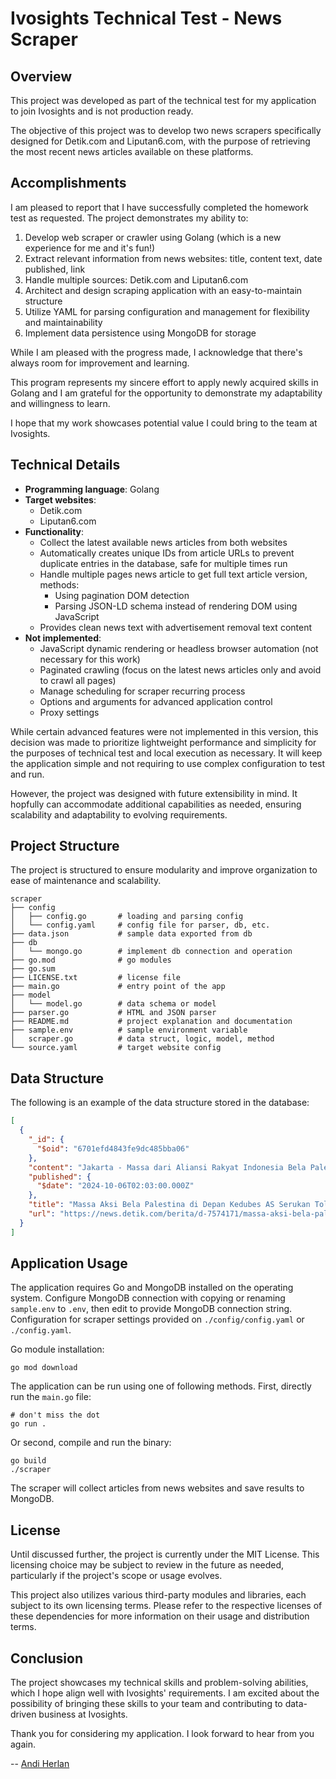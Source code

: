 # Ivosights Technical Test - News Scraper

## Overview

This project was developed as part of the technical test for my application to join Ivosights and is not production ready.

The objective of this project was to develop two news scrapers specifically designed for Detik.com and Liputan6.com, with the purpose of retrieving the most recent news articles available on these platforms.

## Accomplishments

I am pleased to report that I have successfully completed the homework test as requested. The project demonstrates my ability to:

1. Develop web scraper or crawler using Golang (which is a new experience for me and it's fun!)
2. Extract relevant information from news websites: title, content text, date published, link
3. Handle multiple sources: Detik.com and Liputan6.com
4. Architect and design scraping application with an easy-to-maintain structure
5. Utilize YAML for parsing configuration and management for flexibility and maintainability
6. Implement data persistence using MongoDB for storage

While I am pleased with the progress made, I acknowledge that there's always room for improvement and learning.

This program represents my sincere effort to apply newly acquired skills in Golang and I am grateful for the opportunity to demonstrate my adaptability and willingness to learn.

I hope that my work showcases potential value I could bring to the team at Ivosights.

## Technical Details

- **Programming language**: Golang
- **Target websites**:
  - Detik.com
  - Liputan6.com
- **Functionality**:
  - Collect the latest available news articles from both websites
  - Automatically creates unique IDs from article URLs to prevent duplicate entries in the database, safe for multiple times run
  - Handle multiple pages news article to get full text article version, methods:
    - Using pagination DOM detection
    - Parsing JSON-LD schema instead of rendering DOM using JavaScript
  - Provides clean news text with advertisement removal text content
- **Not implemented**:
  - JavaScript dynamic rendering or headless browser automation (not necessary for this work)
  - Paginated crawling (focus on the latest news articles only and avoid to crawl all pages)
  - Manage scheduling for scraper recurring process
  - Options and arguments for advanced application control
  - Proxy settings

While certain advanced features were not implemented in this version, this decision was made to prioritize lightweight performance and simplicity for the purposes of technical test and local execution as necessary. It will keep the application simple and not requiring to use complex configuration to test and run.

However, the project was designed with future extensibility in mind. It hopfully can accommodate additional capabilities as needed, ensuring scalability and adaptability to evolving requirements.

## Project Structure

The project is structured to ensure modularity and improve organization to ease of maintenance and scalability.

```
scraper
├── config
│   ├── config.go       # loading and parsing config
│   └── config.yaml     # config file for parser, db, etc.
├── data.json           # sample data exported from db
├── db
│   └── mongo.go        # implement db connection and operation
├── go.mod              # go modules
├── go.sum
├── LICENSE.txt         # license file
├── main.go             # entry point of the app
├── model
│   └── model.go        # data schema or model
├── parser.go           # HTML and JSON parser
├── README.md           # project explanation and documentation
├── sample.env          # sample environment variable
│   scraper.go          # data struct, logic, model, method
└── source.yaml         # target website config
```

## Data Structure

The following is an example of the data structure stored in the database:

```json
[
  {
    "_id": {
      "$oid": "6701efd4843fe9dc485bba06"
    },
    "content": "Jakarta - Massa dari Aliansi Rakyat Indonesia Bela Palestina (ARI-BP) menggelar aksi bela Palestina di depan Kedutaan Besar Amerika Serikat (Kedubes AS). Massa menyerukan penolakan terhadap standar ganda yang diberikan terhadap perang yang berkecamuk antara Israel dan Hamas di Jalur Gaza.\"Dan juga kita sama-sama berdiri di depan sebuah bangunan Kedutaan Besar atau boleh saja kita sebut Kedutaan Besar standar ganda dunia Amerika Serikat, kita di sini menolak segala bentuk standar ganda karena apa bedanya kita dengan saudara-saudara kita di Palestina. Ini bukan isu agama, gender ini adalah isu kemanusiaan,\" kata koordinator orasi dari Aliansi Pemuda Indonesia untuk Palestina, Abdullah Mudarik di depan Kedutaan Besar Amerika Serikat, Jakarta Pusat, Minggu (6/10/2024).Abdullah mengatakan aksi ini merupakan bentuk pengamalan terhadap UUD 1945. Dia mengatakan aksi ini juga bentuk cinta untuk negara dan warga Palestina. \"Maka kita berdiri di sini adalah bentuk cinta kita kepada negara kita dan bentuk cinta kepada saudara kita di Palestina,\" ujarnya Dia mengatakan terjadi ironi lantaran warga Palestina belum merasakan kemerdekaan. Dia mengajak massa melanjutkan perjuangan untuk Palestina tak berhenti usai aksi ini selesai digelar.\"Sungguh ironi kita bisa berteriak merdeka dengan lantang, tapi saudara kita di Palestina belum dan akan mencicipinya,\" ujar Abdullah.\"Mari kita berjanji kepada diri masing-masing bahwasanya dalam peringatan satu tahun ini perjuangan akan terus berlangsung,\" tambahnya.Dia juga mengajak massa menyerukan free Palestine. Massa mengikuti seruan tersebut.\"Free free Palestine, free free Palestine. From the river to the sea, Palestine will be free. Palestina Palestina, bebaskan bebaskan. Israel Israel, go to hell,\" ujarnya dan diikuti massa.Aksi itu mengusung tema 'Perjuangan Bersama Memperingati 1 Tahun Genosida di Gaza dan 76 Tahun Perlawanan Palestina'. Tak semua massa melakukan long march dari Monas.Sebagian massa sudah berkumpul di depan Kedubes AS. Sementara itu, Jalan Medan Merdeka Selatan dari dua arah yang mengarah ke Monas maupun ke Stasiun Gambir juga ditutup.Massa tampak mengenakan baju bernuansa putih dan hitam. Mereka juga membawa bendera Palestina dan poster bergambar ibu yang menggendong anaknya.Massa juga membawa poster bertulisan 'Stop Genosida'. Selain itu, massa juga membawa sorban dan ikat kepala bertuliskan 'Palestina'.Aksi dimulai dengan pembacaan doa dan dzikir. Mereka mendoakan warga Palestina.\"Baik, mari kita mulai, dzikir dan doa yang akan kita panjatkan. Kita mohon kepada Allah agar memberikan keberkahan, keridoan,\" kata Sekertaris Umum FPI, Buya Husein yang memimpin dzikir.Kemudian, massa juga menyanyikan lagu Indonesia Raya. Lalu, massa melantunkan ayat suci Alquran. (mib/dek) aksi bela palestina palestina kedubes as",
    "published": {
      "$date": "2024-10-06T02:03:00.000Z"
    },
    "title": "Massa Aksi Bela Palestina di Depan Kedubes AS Serukan Tolak Standar Ganda",
    "url": "https://news.detik.com/berita/d-7574171/massa-aksi-bela-palestina-di-depan-kedubes-as-serukan-tolak-standar-ganda"
  }
]
```

## Application Usage

The application requires Go and MongoDB installed on the operating system. Configure MongoDB connection with copying or renaming `sample.env` to `.env`, then edit to provide MongoDB connection string. Configuration for scraper settings provided on `./config/config.yaml` or `./config.yaml`.

Go module installation:

```shell
go mod download
```

The application can be run using one of following methods. First, directly run the `main.go` file:

```shell
# don't miss the dot
go run .
```

Or second, compile and run the binary:

```shell
go build
./scraper
```

The scraper will collect articles from news websites and save results to MongoDB.

## License

Until discussed further, the project is currently under the MIT License. This licensing choice may be subject to review in the future as needed, particularly if the project's scope or usage evolves.

This project also utilizes various third-party modules and libraries, each subject to its own licensing terms. Please refer to the respective licenses of these dependencies for more information on their usage and distribution terms.

## Conclusion

The project showcases my technical skills and problem-solving abilities, which I hope align well with Ivosights' requirements. I am excited about the possibility of bringing these skills to your team and contributing to data-driven business at Ivosights.

Thank you for considering my application. I look forward to hear from you again.

-- [Andi Herlan](https://github.com/akherlan)
